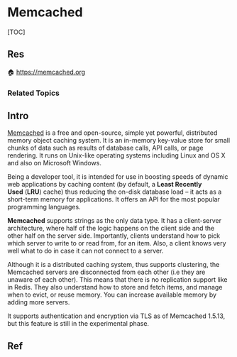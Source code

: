 # Memcached

[TOC]



## Res
🏠 https://memcached.org


### Related Topics



## Intro
[Memcached](https://memcached.org/) is a free and open-source, simple yet powerful, distributed memory object caching system. It is an in-memory key-value store for small chunks of data such as results of database calls, API calls, or page rendering. It runs on Unix-like operating systems including Linux and OS X and also on Microsoft Windows.

Being a developer tool, it is intended for use in boosting speeds of dynamic web applications by caching content (by default, a **Least Recently Used** (**LRU**) cache) thus reducing the on-disk database load – it acts as a short-term memory for applications. It offers an API for the most popular programming languages.

**Memcached** supports strings as the only data type. It has a client-server architecture, where half of the logic happens on the client side and the other half on the server side. Importantly, clients understand how to pick which server to write to or read from, for an item. Also, a client knows very well what to do in case it can not connect to a server.

Although it is a distributed caching system, thus supports clustering, the Memcached servers are disconnected from each other (i.e they are unaware of each other). This means that there is no replication support like in Redis. They also understand how to store and fetch items, and manage when to evict, or reuse memory. You can increase available memory by adding more servers.

It supports authentication and encryption via TLS as of Memcached 1.5.13, but this feature is still in the experimental phase.



## Ref
[👍 10 Top Open Source Caching Tools for Linux in 2023]: https://www.tecmint.com/open-source-caching-tools-for-linux/

